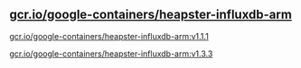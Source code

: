 
[gcr.io/google-containers/heapster-influxdb-arm](https://hub.docker.com/r/anjia0532/google-containers.heapster-influxdb-arm/tags/)
-----


[gcr.io/google-containers/heapster-influxdb-arm:v1.1.1](https://hub.docker.com/r/anjia0532/google-containers.heapster-influxdb-arm/tags/)


[gcr.io/google-containers/heapster-influxdb-arm:v1.3.3](https://hub.docker.com/r/anjia0532/google-containers.heapster-influxdb-arm/tags/)


